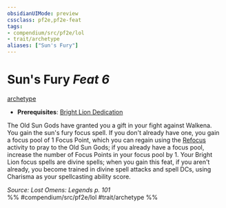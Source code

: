 ```yaml
---
obsidianUIMode: preview
cssclass: pf2e,pf2e-feat
tags:
- compendium/src/pf2e/lol
- trait/archetype
aliases: ["Sun's Fury"]
---
```

# Sun's Fury  *Feat 6*  
[archetype](../../Rules/traits/archetype.md)  

- **Prerequisites**: [Bright Lion Dedication](bright-lion-dedication-lol.md)

The Old Sun Gods have granted you a gift in your fight against Walkena. You gain the sun's fury focus spell. If you don't already have one, you gain a focus pool of 1 Focus Point, which you can regain using the [Refocus](../../Rules/actions/refocus.md) activity to pray to the Old Sun Gods; if you already have a focus pool, increase the number of Focus Points in your focus pool by 1. Your Bright Lion focus spells are divine spells; when you gain this feat, if you aren't already, you become trained in divine spell attacks and spell DCs, using Charisma as your spellcasting ability score.

*Source: Lost Omens: Legends p. 101*  
%% #compendium/src/pf2e/lol #trait/archetype %%